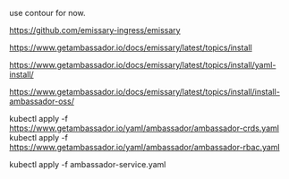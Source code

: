use contour for now.

https://github.com/emissary-ingress/emissary

https://www.getambassador.io/docs/emissary/latest/topics/install

https://www.getambassador.io/docs/emissary/latest/topics/install/yaml-install/

https://www.getambassador.io/docs/emissary/latest/topics/install/install-ambassador-oss/

kubectl apply -f https://www.getambassador.io/yaml/ambassador/ambassador-crds.yaml
kubectl apply -f https://www.getambassador.io/yaml/ambassador/ambassador-rbac.yaml

kubectl apply -f ambassador-service.yaml